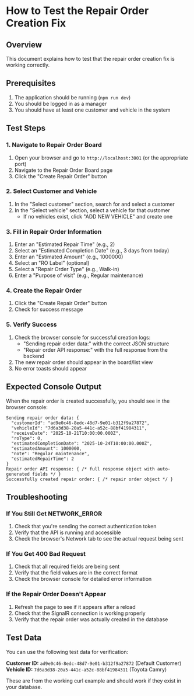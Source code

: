 # How to Test the Repair Order Creation Fix

## Overview
This document explains how to test that the repair order creation fix is working correctly.

## Prerequisites
1. The application should be running (`npm run dev`)
2. You should be logged in as a manager
3. You should have at least one customer and vehicle in the system

## Test Steps

### 1. Navigate to Repair Order Board
1. Open your browser and go to `http://localhost:3001` (or the appropriate port)
2. Navigate to the Repair Order Board page
3. Click the "Create Repair Order" button

### 2. Select Customer and Vehicle
1. In the "Select customer" section, search for and select a customer
2. In the "Select vehicle" section, select a vehicle for that customer
   - If no vehicles exist, click "ADD NEW VEHICLE" and create one

### 3. Fill in Repair Order Information
1. Enter an "Estimated Repair Time" (e.g., 2)
2. Select an "Estimated Completion Date" (e.g., 3 days from today)
3. Enter an "Estimated Amount" (e.g., 1000000)
4. Select an "RO Label" (optional)
5. Select a "Repair Order Type" (e.g., Walk-in)
6. Enter a "Purpose of visit" (e.g., Regular maintenance)

### 4. Create the Repair Order
1. Click the "Create Repair Order" button
2. Check for success message

### 5. Verify Success
1. Check the browser console for successful creation logs:
   - "Sending repair order data:" with the correct JSON structure
   - "Repair order API response:" with the full response from the backend
2. The new repair order should appear in the board/list view
3. No error toasts should appear

## Expected Console Output
When the repair order is created successfully, you should see in the browser console:

```
Sending repair order data: {
  "customerId": "ad9e0c46-8edc-48d7-9e01-b312f9a27872",
  "vehicleId": "7d6a3d38-20a5-441c-a52c-88bf41984311",
  "receiveDate": "2025-10-21T10:00:00.000Z",
  "roType": 0,
  "estimatedCompletionDate": "2025-10-24T10:00:00.000Z",
  "estimatedAmount": 1000000,
  "note": "Regular maintenance",
  "estimatedRepairTime": 2
}
Repair order API response: { /* full response object with auto-generated fields */ }
Successfully created repair order: { /* repair order object */ }
```

## Troubleshooting

### If You Still Get NETWORK_ERROR
1. Check that you're sending the correct authentication token
2. Verify that the API is running and accessible
3. Check the browser's Network tab to see the actual request being sent

### If You Get 400 Bad Request
1. Check that all required fields are being sent
2. Verify that the field values are in the correct format
3. Check the browser console for detailed error information

### If the Repair Order Doesn't Appear
1. Refresh the page to see if it appears after a reload
2. Check that the SignalR connection is working properly
3. Verify that the repair order was actually created in the database

## Test Data
You can use the following test data for verification:

**Customer ID:** `ad9e0c46-8edc-48d7-9e01-b312f9a27872` (Default Customer)
**Vehicle ID:** `7d6a3d38-20a5-441c-a52c-88bf41984311` (Toyota Camry)

These are from the working curl example and should work if they exist in your database.
